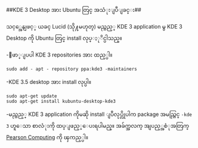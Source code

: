 ##KDE 3 Desktop အား Ubuntu  တြင္ အသံုးျပဳျခင္း##

သင့္အေနျဖင့္ ယခင္ Lucid (သို႔မဟုတ္) မည္သည့္ KDE 3 application မွ KDE 3 Desktop ကို Ubuntu တြင္
install လုပ္ႏုိင္ပါသည္။	

-ေဖာ္ျပပါ KDE 3 repositories အား ထည့္ပါ။

	sudo add - apt - repository ppa:kde3 -maintainers

-KDE 3.5 desktop အား install လုပ္ပါ။

	sudo apt-get update
	sudo apt-get install kubuntu-desktop-kde3

-မည္သည့္  KDE 3 application ကိုမဆို install ျပဳလုပ္လိုပါက package အမည္တြင္  `-kde 3` ဟူေသာ	 စာလံုးကို ထပ္ျဖည့္ေပးရပါမည္။ အခ်က္အလက္ အျပည့္အစံုအတြက္ [Pearson Computing](http://apt.pearsoncompution.net/) ကို ၾကည့္ပါ။
